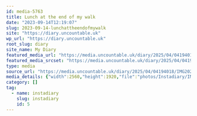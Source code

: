 ```yaml
---
id: media-5763
title: Lunch at the end of my walk
date: "2023-09-14T12:19:07"
slug: 2023-09-14-lunchattheendofmywalk
site: "https://diary.uncountable.uk"
wp_url: "https://diary.uncountable.uk"
root_slug: diary
site_name: My Diary
featured_media_url: "https://media.uncountable.uk/diary/2025/04/04194018/IMG20230914131907-scaled.webp"
featured_media_srcset: "https://media.uncountable.uk/diary/2025/04/04194018/IMG20230914131907-300x225.webp 300w, https://media.uncountable.uk/diary/2025/04/04194018/IMG20230914131907-1024x768.webp 1024w, https://media.uncountable.uk/diary/2025/04/04194018/IMG20230914131907-150x150.webp 150w, https://media.uncountable.uk/diary/2025/04/04194018/IMG20230914131907-640x480.webp 640w, https://media.uncountable.uk/diary/2025/04/04194018/IMG20230914131907-scaled.webp 2560w"
type: media
source_url: "https://media.uncountable.uk/diary/2025/04/04194018/IMG20230914131907-scaled.webp"
media_details: {"width":2560,"height":1920,"file":"photos/Instadiary/IMG20230914131907-scaled.webp","filesize":228790,"sizes":{"medium":{"file":"IMG20230914131907-300x225.webp","width":300,"height":225,"filesize":15526,"mime_type":"image/webp","source_url":"https://media.uncountable.uk/diary/2025/04/04194018/IMG20230914131907-300x225.webp"},"large":{"file":"IMG20230914131907-1024x768.webp","width":1024,"height":768,"filesize":75418,"mime_type":"image/webp","source_url":"https://media.uncountable.uk/diary/2025/04/04194018/IMG20230914131907-1024x768.webp"},"thumbnail":{"file":"IMG20230914131907-150x150.webp","width":150,"height":150,"filesize":7330,"mime_type":"image/webp","source_url":"https://media.uncountable.uk/diary/2025/04/04194018/IMG20230914131907-150x150.webp"},"mobwidth":{"file":"IMG20230914131907-640x480.webp","width":640,"height":480,"filesize":41270,"mime_type":"image/webp","source_url":"https://media.uncountable.uk/diary/2025/04/04194018/IMG20230914131907-640x480.webp"},"full":{"file":"IMG20230914131907-scaled.webp","width":2560,"height":1920,"mime_type":"image/webp","source_url":"https://media.uncountable.uk/diary/2025/04/04194018/IMG20230914131907-scaled.webp"}},"image_meta":{"aperture":"0","credit":"","camera":"","caption":"","created_timestamp":"0","copyright":"","focal_length":"0","iso":"0","shutter_speed":"0","title":"","orientation":"0","keywords":[]},"original_image":"IMG20230914131907.webp"}
category: []
tag:
  - name: instadiary
    slug: instadiary
    id: 5
---
```


